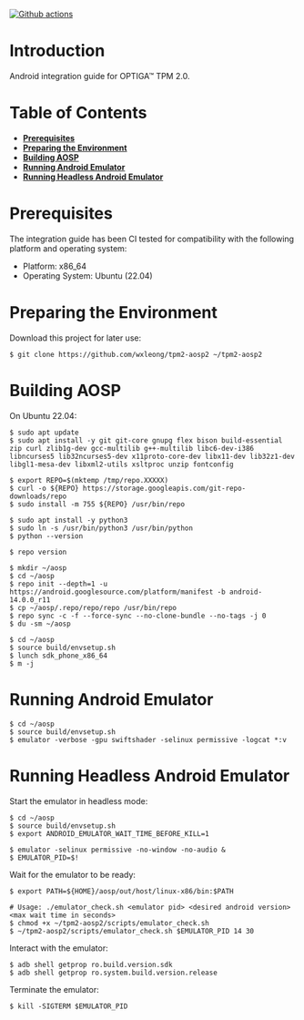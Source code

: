 [![Github actions](https://github.com/wxleong/tpm2-aosp2/actions/workflows/main.yml/badge.svg)](https://github.com/wxleong/tpm2-aosp2/actions)

# Introduction

Android integration guide for OPTIGA™ TPM 2.0.

# Table of Contents

- **[Prerequisites](#prerequisites)**
- **[Preparing the Environment](#preparing-the-environment)**
- **[Building AOSP](#building-aosp)**
- **[Running Android Emulator](#running-android-emulator)**
- **[Running Headless Android Emulator](#running-headless-android-emulator)**

# Prerequisites

The integration guide has been CI tested for compatibility with the following platform and operating system:

- Platform: x86_64
- Operating System: Ubuntu (22.04)

# Preparing the Environment

Download this project for later use:
```exclude
$ git clone https://github.com/wxleong/tpm2-aosp2 ~/tpm2-aosp2
```

# Building AOSP

On Ubuntu 22.04:
```all
$ sudo apt update
$ sudo apt install -y git git-core gnupg flex bison build-essential zip curl zlib1g-dev gcc-multilib g++-multilib libc6-dev-i386 libncurses5 lib32ncurses5-dev x11proto-core-dev libx11-dev lib32z1-dev libgl1-mesa-dev libxml2-utils xsltproc unzip fontconfig

$ export REPO=$(mktemp /tmp/repo.XXXXX)
$ curl -o ${REPO} https://storage.googleapis.com/git-repo-downloads/repo
$ sudo install -m 755 ${REPO} /usr/bin/repo

$ sudo apt install -y python3
$ sudo ln -s /usr/bin/python3 /usr/bin/python
$ python --version

$ repo version

$ mkdir ~/aosp
$ cd ~/aosp
$ repo init --depth=1 -u https://android.googlesource.com/platform/manifest -b android-14.0.0_r11
$ cp ~/aosp/.repo/repo/repo /usr/bin/repo
$ repo sync -c -f --force-sync --no-clone-bundle --no-tags -j 0
$ du -sm ~/aosp

$ cd ~/aosp
$ source build/envsetup.sh
$ lunch sdk_phone_x86_64
$ m -j
```

# Running Android Emulator

```exclude
$ cd ~/aosp
$ source build/envsetup.sh
$ emulator -verbose -gpu swiftshader -selinux permissive -logcat *:v
```

# Running Headless Android Emulator

Start the emulator in headless mode:
```all
$ cd ~/aosp
$ source build/envsetup.sh
$ export ANDROID_EMULATOR_WAIT_TIME_BEFORE_KILL=1

$ emulator -selinux permissive -no-window -no-audio &
$ EMULATOR_PID=$!
```

Wait for the emulator to be ready:
```all
$ export PATH=${HOME}/aosp/out/host/linux-x86/bin:$PATH

# Usage: ./emulator_check.sh <emulator pid> <desired android version> <max wait time in seconds>
$ chmod +x ~/tpm2-aosp2/scripts/emulator_check.sh
$ ~/tpm2-aosp2/scripts/emulator_check.sh $EMULATOR_PID 14 30
```

Interact with the emulator:
```all
$ adb shell getprop ro.build.version.sdk
$ adb shell getprop ro.system.build.version.release
```

Terminate the emulator:
```all
$ kill -SIGTERM $EMULATOR_PID
```

